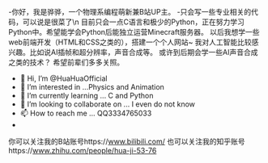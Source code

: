 -你好，我是骅骅，一个物理系编程萌新兼B站UP主。
-只会写一些专业相关的代码，可以说是很菜了\n
目前只会一点C语言和极少的Python，正在努力学习Python中。希望能学会Python后能独立运营Minecraft服务器。
以后我想学一些web前端开发（HTML和CSS之类的），搭建一个个人网站~
我对人工智能比较感兴趣。比如说AI插帧和超分辨率，声音合成等。
或许到后期会学一些AI声音合成之类的技术？
希望前辈们多多关照。

- 👋 Hi, I’m @HuaHuaOfficial
- 👀 I’m interested in ...Physics and Animation
- 🌱 I’m currently learning ... C and Python
- 💞️ I’m looking to collaborate on ... I even do not know
- 📫 How to reach me ... QQ3334765033
- 
你可以关注我的B站账号https://www.bilibili.com/
也可以关注我的知乎账号https://www.zhihu.com/people/hua-ji-53-76
<!---
HuaHuaOfficial/HuaHuaOfficial is a ✨ special ✨ repository because its `README.md` (this file) appears on your GitHub profile.
You can click the Preview link to take a look at your changes.
--->

